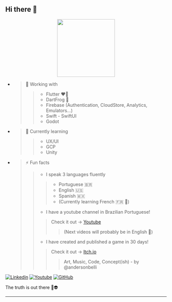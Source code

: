## Hi there 👋

<div style="display: flex; justify-content: space-around;">
  <img height="180em" src="https://github-readme-stats.vercel.app/api/top-langs/?username=andersonbelli&layout=compact&theme=tokyonight"/>
</div>

- > 🔭 Working with
  > > - Flutter ❤️💙
  > > - DartFrog 🐸
  > > - Firebase (Authentication, CloudStore, Analytics, Emulators...)
  > > - Swift - SwiftUI
  > > - Godot
- > 🌱 Currently learning
  > > - UX/UI
  > > - GCP
  > > - Unity
- > ⚡ Fun facts
  > > - I speak 3 languages fluently
  > > > - Portuguese 🇧🇷
  > > > - English 🇺🇸
  > > > - Spanish 🇲🇽
  > > > - (Currently learning French 🇫🇷 🥖)
  > > - I have a youtube channel in Brazilian Portuguese!
    > > > Check it out -> [Youtube](www.youtube.com/@SolartDev)
    > > > > (Next videos will probably be in English 🤔)
  > > - I have created and published a game in 30 days!
    > > > Check it out -> [Itch.io](https://solartdev.itch.io)
    > > > > Art, Music, Code, Concept(ish) - by @andersonbelli

[![Linkedin](https://img.shields.io/badge/-AndersonBelli-blue?style=flat-square&logo=Linkedin&logoColor=white&link=andersonbelli)](https://www.linkedin.com/in/andersonbelli)
[![Youtube](https://img.shields.io/badge/-SolartDev-red?style=flat-square&logo=Youtube&logoColor=white&link=solartdev)](https://www.youtube.com/@SolartDev?sub_confirmation=1)
[![GitHub](https://img.shields.io/github/followers/iuricode?label=follow&style=social)](https://github.com/andersonbelli)


The truth is out there 🖖👽

---
